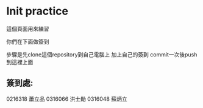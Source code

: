 # Init practice

這個頁面用來練習

你們在下面做簽到

步驟是先clone這個repository到自己電腦上
加上自己的簽到  commit一次後push到這裡上面

## 簽到處:
0216318 蕭立品
0316066 洪士勛
0316048 蘇炳立
